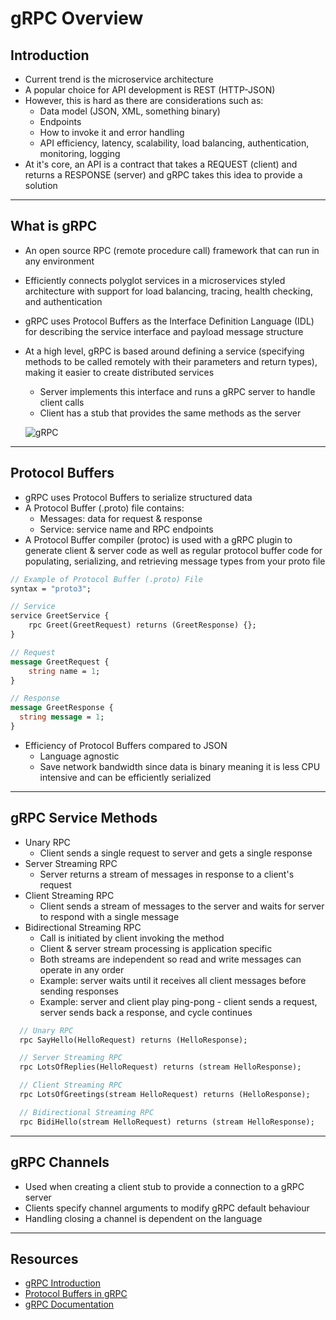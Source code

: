 # gRPC Overview

## Introduction

- Current trend is the microservice architecture
- A popular choice for API development is REST (HTTP-JSON)
- However, this is hard as there are considerations such as:
  - Data model (JSON, XML, something binary)
  - Endpoints
  - How to invoke it and error handling
  - API efficiency, latency, scalability, load balancing, authentication, monitoring, logging
- At it's core, an API is a contract that takes a REQUEST (client) and returns a RESPONSE (server) and gRPC takes this idea to provide a solution

---

## What is gRPC

- An open source RPC (remote procedure call) framework that can run in any environment
- Efficiently connects polyglot services in a microservices styled architecture with support for load balancing, tracing, health checking, and authentication
- gRPC uses Protocol Buffers as the Interface Definition Language (IDL) for describing the service interface and payload message structure
- At a high level, gRPC is based around defining a service (specifying methods to be called remotely with their parameters and return types), making it easier to create distributed services

  - Server implements this interface and runs a gRPC server to handle client calls
  - Client has a stub that provides the same methods as the server

  ![gRPC](https://grpc.io/img/landing-2.svg)

---

## Protocol Buffers

- gRPC uses Protocol Buffers to serialize structured data
- A Protocol Buffer (.proto) file contains:
  - Messages: data for request & response
  - Service: service name and RPC endpoints
- A Protocol Buffer compiler (protoc) is used with a gRPC plugin to generate client & server code as well as regular protocol buffer code for populating, serializing, and retrieving message types from your proto file

```protobuf
// Example of Protocol Buffer (.proto) File
syntax = "proto3";

// Service
service GreetService {
    rpc Greet(GreetRequest) returns (GreetResponse) {};
}

// Request
message GreetRequest {
    string name = 1;
}

// Response
message GreetResponse {
  string message = 1;
}
```

- Efficiency of Protocol Buffers compared to JSON
  - Language agnostic
  - Save network bandwidth since data is binary meaning it is less CPU intensive and can be efficiently serialized

---

## gRPC Service Methods

- Unary RPC
  - Client sends a single request to server and gets a single response
- Server Streaming RPC
  - Server returns a stream of messages in response to a client's request
- Client Streaming RPC
  - Client sends a stream of messages to the server and waits for server to respond with a single message
- Bidirectional Streaming RPC
  - Call is initiated by client invoking the method
  - Client & server stream processing is application specific
  - Both streams are independent so read and write messages can operate in any order
  - Example: server waits until it receives all client messages before sending responses
  - Example: server and client play ping-pong - client sends a request, server sends back a response, and cycle continues

```protobuf
  // Unary RPC
  rpc SayHello(HelloRequest) returns (HelloResponse);

  // Server Streaming RPC
  rpc LotsOfReplies(HelloRequest) returns (stream HelloResponse);

  // Client Streaming RPC
  rpc LotsOfGreetings(stream HelloRequest) returns (HelloResponse);

  // Bidirectional Streaming RPC
  rpc BidiHello(stream HelloRequest) returns (stream HelloResponse);
```

---

## gRPC Channels

- Used when creating a client stub to provide a connection to a gRPC server
- Clients specify channel arguments to modify gRPC default behaviour
- Handling closing a channel is dependent on the language

---

## Resources

- [gRPC Introduction](https://www.youtube.com/watch?v=XRXTsQwyZSU)
- [Protocol Buffers in gRPC](https://www.youtube.com/watch?v=yfZB2_rT_Pc)
- [gRPC Documentation](https://grpc.io/docs/)
